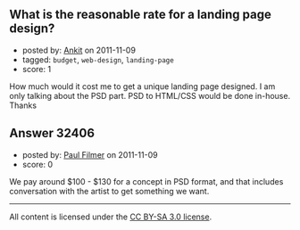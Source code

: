 ## What is the reasonable rate for a landing page design?

- posted by: [Ankit](https://stackexchange.com/users/-1/14321-ankit) on 2011-11-09
- tagged: `budget`, `web-design`, `landing-page`
- score: 1

How much would it cost me to get a unique landing page designed. I am only talking about the PSD part. PSD to HTML/CSS would be done in-house. 
Thanks


## Answer 32406

- posted by: [Paul Filmer](https://stackexchange.com/users/-1/14049-paul-filmer) on 2011-11-09
- score: 0

We pay around $100 - $130 for a concept in PSD format, and that includes conversation with the artist to get something we want.





---

All content is licensed under the [CC BY-SA 3.0 license](https://creativecommons.org/licenses/by-sa/3.0/).
